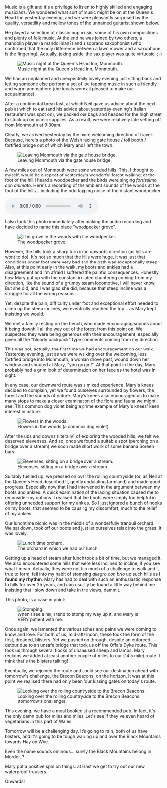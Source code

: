<!--
.. title: Offa's Dyke - Day 2:
.. slug: offas-dyke-2
.. date: 2022-04-11 20:50:00 UTC+01:00
.. tags: 
.. category: 
.. link: 
.. description: 
.. type: text
.. author: Nicholas H.Tollervey
-->

Music is a gift and it's a privilege to listen to highly skilled and
engaging musicians. We wondered what sort of music might be on at the
Queen's Head Inn yesterday evening, and we were pleasantly surprised by the
quality, versatility and mellow tones of the unnamed guitarist shown below.

He played a selection of classic pop music, some of his own compositions and
plenty of folk music. At the end he was joined by two others, a mandolin player
(a mandolinian?) and a soprano saxophonist (who confirmed that the only
difference between a lawn mower and a saxophone, is the fingering). Actually,
joking aside, the sax player was quite virtuosic. ;-)

<figure>
<img src="/images/offa2/music_night.jpg"
  alt="Music night at the Queen's Head Inn, Monmouth."
  title="Music night at the Queen's Head Inn, Monmouth." />
<figcaption>Music night at the Queen's Head Inn, Monmouth.</figcaption>
</figure>

We had an unplanned and unexpectedly lovely evening just sitting back and
letting someone else perform a set of toe tapping music in such a friendly and
warm atmosphere (the locals were all pleased to make our acquaintance).

After a continental breakfast, at which Neil gave us advice about the next pub
at which to eat (and his advice about yesterday evening's Italian restaurant
was spot on), we packed our bags and headed for the high street to stock up
on picnic supplies. As a result, we were relatively late setting off from
Monmouth at 9:30am.

Clearly, we arrived yesterday by the more welcoming direction of travel.
Because, here's a photo of the Welsh facing gate house / toll booth / fortified
bridge out of which Mary and I left the town.

<figure>
<img src="/images/offa2/gatehouse.jpg"
  alt="Leaving Monmouth via the gate house bridge."
  title="Leaving Monmouth via the gate house bridge." />
<figcaption>Leaving Monmouth via the gate house bridge.</figcaption>
</figure>

A few miles out of Monmouth were some wooded hills. This, I thought to
myself, would be a repeat of yesterday's wonderful forest walking: at the foot
of the hill I heard a woodpecker and the birds were singing _fortissimo con
animato_. Here's a recording of the ambient sounds of the woods at the foot of
the hills... including the odd tapping noise of the distant woodpecker.

<audio controls>
  <source src="/static/files/woodpecker.mp3" type="audio/mpeg">
  Your browser does not support the audio tag.
</audio>

I also took this photo immediately after making the audio recording and have
decided to name this place "woodpecker grove".

<figure>
<img src="/images/offa2/woodpecker_grove.jpg"
  alt="The grove in the woods with the woodpecker."
  title="The grove in the woods with the woodpecker." />
<figcaption>The woodpecker grove.</figcaption>
</figure>

However, the hills took a sharp turn in an upwards direction (as hills are wont
to do). It's not so much that the hills were huge, it was just that conditions
under foot were very bad and the path was exceptionally steep. Also, at this
point early in the walk, my boots and ankles had a disagreement and I'm afraid
I suffered the painful consequences. Honestly, how Mary put up with the
constant irritated chuntering coming from my direction, like the sound of a
grumpy steam locomotive, I will never know. But she did, and I was glad she
did, because that steep incline was a struggle for all the wrong reasons.

Yet, despite the pain, difficulty under foot and exceptional effort needed to
climb up the steep inclines, we eventually reached the top... as Mary kept
insisting we would.

We met a family resting on the bench, who made encouraging sounds about it
being downhill all the way out of the forest from this point on. We suspected
they were being generous with their encouragement, especially given all the
"bloody backpack" type comments coming from my direction.

This was not, actually, the first time we had encouragement on our walk.
Yesterday evening, just as we were walking over the welcoming, less fortified
bridge into Monmouth, a woman drove past, wound down her window and shouted at
Mary, "you go girl!". At that point in the day, Mary probably had a grim look
of determination on her face as the hotel was in sight.

In any case, our downward route was a mixed experience. Mary's knees decided to
complain, yet we found ourselves surrounded by flowers, the forest and the
sounds of nature. Mary's knees also encouraged us to make many stops
to make a closer examination of the flora and fauna we might see. This common
dog violet being a prime example of Mary's knees' keen interest in nature.

<figure>
<img src="/images/offa2/flowers.jpg"
  alt="Flowers in the woods."
  title="Flowers in the woods." />
<figcaption>Flowers in the woods (a common dog violet).</figcaption>
</figure>

After the ups and downs (literally) of exploring the wooded hills, we felt we
deserved elevenses. And so, once we found a suitable spot (perching on a bridge
over a stream) we soon made short work of some banana Soreen bars. 

<figure>
<img src="/images/offa2/elevenses.jpg"
  alt="Elevenses, sitting on a bridge over a stream."
  title="Elevenses, sitting on a bridge over a stream." />
<figcaption>Elevenses, sitting on a bridge over a stream.</figcaption>
</figure>

Suitably fuelled up, we pressed on over the rolling countryside (or, as Neil at
the Queen's Head described it, gently undulating farmland) and made good
progress. Especially now that I had intervened in the argument between my boots
and ankles. A quick examination of the lacing situation caused me to reconsider
my options. I realised that the boots were simply too helpful in offering
unneeded support for my ankles. So I just ignored a bunch of hooks on my boots,
that seemed to be causing my discomfort, much to the relief of my ankles.

Our lunchtime picnic was in the middle of a wonderfully tranquil orchard. We
sat down, took off our boots and just let ourselves relax into the grass. It was
lovely.

<figure>
<img src="/images/offa2/orchard.jpg"
  alt="Lunch time orchard."
  title="Lunch time orchard." />
<figcaption>The orchard in which we had our lunch.</figcaption>
</figure>

Getting up a head of steam after lunch took a bit of time, but we managed it.
We also encountered some hills that were less inclined to incline, if you see
what I mean. Actually, they were not too much of a challenge to walk and I,
true to form, fell into my habit of stomping _allegro con brio_ up such hills
as **I found my rhythm**. Mary has had to deal with such an enthusiastic
response to hills for over 25 years, and can usually be found a little way
behind me insisting that I slow down and take in the views, dammit.

This photo, is a case in point:

<figure>
<img src="/images/offa2/stomping.jpg"
  alt="Stomping."
  title="Stomping." />
<figcaption>When I see a hill, I tend to stomp my way up it, and Mary is VERY patient with me.</figcaption>
</figure>

Once again, we lamented the various aches and pains we were coming to know and
love. For both of us, mid-afternoon, these took the form of the first, dreaded,
blisters. Yet we pushed on through, despite an enforced detour due to an unsafe
bridge that took us off the Offa's Dyke route. This took us through
several flocks of unamused sheep and lambs. Mary reckons we added at least
another couple of miles to our (14.5 mile) route. I think that's the blisters
talking!

Eventually, we rejoined the route and could see our destination ahead with
tomorrow's challenge, the Brecon Beacons, on the horizon. It was at this point
we realised there had only been four kissing gates on today's route.

<figure>
<img src="/images/offa2/looking_at_the_view.jpg"
  alt="Looking over the rolling countryside to the Brecon Beacons."
  title="Looking over the rolling countryside to the Brecon Beacons." />
<figcaption>Looking over the rolling countryside to the Brecon Beacons (tomorrow's challenge).</figcaption>
</figure>

This evening, we have a meal booked at a recommended pub. In fact, it's the
only damn pub for miles and miles. Let's see if they've even heard of
vegetarians in this part of Wales.

Tomorrow will be a challenging day. It's going to rain, both of us have
blisters, and it's going to be tough walking up and over the Black
Mountains towards Hay on Wye.

Even the name sounds ominous... surely the Black Mountains belong in Mordor..?

Mary put a positive spin on things: at least we get to try out our new
waterproof trousers.

Onwards!

<div id="map-day2" style="height: 400px"></div>

<script>
var map_day2 = L.map('map-day2').setView([51.505, -0.09], 13);
L.tileLayer('http://{s}.tile.openstreetmap.org/{z}/{x}/{y}.png', {
  attribution: 'Map data &copy; <a href="http://www.osm.org">OpenStreetMap</a>'
}).addTo(map_day2);
var gpx_day2 = "/static/files/gpx/OffasDyke_Day_02_bespoke.gpx"; // URL to your GPX file or the GPX itself
new L.GPX(gpx_day2, {
  async: true,
  marker_options: {
    startIconUrl: '/static/images/pin-icon-start.png',
    endIconUrl: '/static/images/pin-icon-end.png',
    shadowUrl: '/static/images/pin-shadow.png'
  }
}).on('loaded', function(e) {
  map_day2.fitBounds(e.target.getBounds());
}).addTo(map_day2);
</script>
